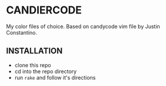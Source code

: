 CANDIERCODE
===========

My color files of choice. Based on candycode vim file by Justin Constantino.

INSTALLATION
------------

* clone this repo
* cd into the repo directory
* run `rake` and follow it's directions
